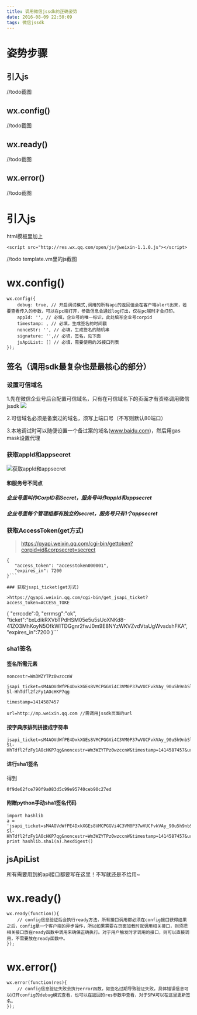 ```yaml
---
title: 调用微信jssdk的正确姿势
date: 2016-08-09 22:50:09
tags: 微信jssdk
---
```


# 姿势步骤
## 引入js
//todo截图
## wx.config()
//todo截图
## wx.ready()
//todo截图
## wx.error()
//todo截图
<!-- more -->
# 引入js
html模板里加上
```
<script src="http://res.wx.qq.com/open/js/jweixin-1.1.0.js"></script>
```
//todo template.vm里的js截图
# wx.config()
```
wx.config({
    debug: true, // 开启调试模式,调用的所有api的返回值会在客户端alert出来，若要查看传入的参数，可以在pc端打开，参数信息会通过log打出，仅在pc端时才会打印。
    appId: '', // 必填，企业号的唯一标识，此处填写企业号corpid
    timestamp: , // 必填，生成签名的时间戳
    nonceStr: '', // 必填，生成签名的随机串
    signature: '',// 必填，签名，见下面
    jsApiList: [] // 必填，需要使用的JS接口列表
});
```
## 签名（调用sdk最复杂也是最核心的部分）
### 设置可信域名
1.先在微信企业号后台配置可信域名，只有在可信域名下的页面才有资格调用微信jssdk
![](http://ob3wg7deo.bkt.clouddn.com/QQ20160809-0@2x.png)

2.可信域名必须是备案过的域名，须写上端口号（不写则默认80端口）

3.本地调试时可以随便设置一个备过案的域名(www.baidu.com)，然后用gas mask设置代理

### 获取appId和appsecret
![获取appId和appsecret](http://ob3wg7deo.bkt.clouddn.com/QQ20160809-1@2x.png)
#### 和服务号不同点
##### 企业号里叫作CorpID和Secret，服务号叫作appId和appsecret
##### 企业号里每个管理组都有独立的secret，服务号只有1个appsecret

### 获取AccessToken(get方式)
>https://qyapi.weixin.qq.com/cgi-bin/gettoken?corpid=id&corpsecret=secrect

```
{
   "access_token": "accesstoken000001",
   "expires_in": 7200
}```

### 获取jsapi_ticket(get方式)

>https://qyapi.weixin.qq.com/cgi-bin/get_jsapi_ticket?access_token=ACCESS_TOKE

```
{
"errcode":0,
"errmsg":"ok",
"ticket":"bxLdikRXVbTPdHSM05e5u5sUoXNKd8-41ZO3MhKoyN5OfkWITDGgnr2fwJ0m9E8NYzWKVZvdVtaUgWvsdshFKA",
"expires_in":7200
}```
### sha1签名
#### 签名所需元素
```
noncestr=Wm3WZYTPz0wzccnW
```
```
jsapi_ticket=sM4AOVdWfPE4DxkXGEs8VMCPGGVi4C3VM0P37wVUCFvkVAy_90u5h9nbSlYy3-Sl-HhTdfl2fzFy1AOcHKP7qg
```
```
timestamp=1414587457
```
```
url=http://mp.weixin.qq.com //需调用jssdk页面的url
```
#### 按字典序排列拼接成字符串
```
jsapi_ticket=sM4AOVdWfPE4DxkXGEs8VMCPGGVi4C3VM0P37wVUCFvkVAy_90u5h9nbSlYy3-Sl-HhTdfl2fzFy1AOcHKP7qg&noncestr=Wm3WZYTPz0wzccnW&timestamp=1414587457&url=http://mp.weixin.qq.com
```

#### 进行sha1签名
得到
```
0f9de62fce790f9a083d5c99e95740ceb90c27ed
```

#### 附赠python手动sha1签名代码
```
import hashlib
a = 'jsapi_ticket=sM4AOVdWfPE4DxkXGEs8VMCPGGVi4C3VM0P37wVUCFvkVAy_90u5h9nbSlYy3-Sl-HhTdfl2fzFy1AOcHKP7qg&noncestr=Wm3WZYTPz0wzccnW&timestamp=1414587457&url=http://mp.weixin.qq.com'
print hashlib.sha1(a).hexdigest()
```

## jsApiList
所有需要用到的api接口都要写在这里！不写就还是不给用~

# wx.ready()
```
wx.ready(function(){
    // config信息验证后会执行ready方法，所有接口调用都必须在config接口获得结果之后，config是一个客户端的异步操作，所以如果需要在页面加载时就调用相关接口，则须把相关接口放在ready函数中调用来确保正确执行。对于用户触发时才调用的接口，则可以直接调用，不需要放在ready函数中。
});
```

# wx.error()
```
wx.error(function(res){
    // config信息验证失败会执行error函数，如签名过期导致验证失败，具体错误信息可以打开config的debug模式查看，也可以在返回的res参数中查看，对于SPA可以在这里更新签名。
});
```
